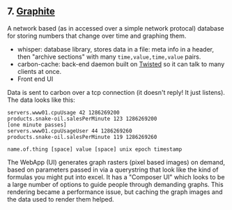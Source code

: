## 7. [Graphite](http://aosabook.org/en/graphite.html)

A network based (as in accessed over a simple network protocal) database for storing numbers that change over time and graphing them.

- whisper: database library, stores data in a file: meta info in a header, then "archive sections" with many `time,value,time,value` pairs.
- carbon-cache: back-end daemon built on [Twisted](https://twistedmatrix.com/trac/) so it can talk to many clients at once.
- Front end UI

Data is sent to carbon over a tcp connection (it doesn't reply! It just listens). The data looks like this:

```
servers.www01.cpuUsage 42 1286269200
products.snake-oil.salesPerMinute 123 1286269200
[one minute passes]
servers.www01.cpuUsageUser 44 1286269260
products.snake-oil.salesPerMinute 119 1286269260

name.of.thing [space] value [space] unix epoch timestamp
```

The WebApp (UI) generates graph rasters (pixel based images) on demand, based on parameters passed in via a querystring that look like the kind of formulas you might put into excel. It has a "Composer UI" which looks to be a large number of options to guide people through demanding graphs. This rendering became a performance issue, but caching the graph images and the data used to render them helped.